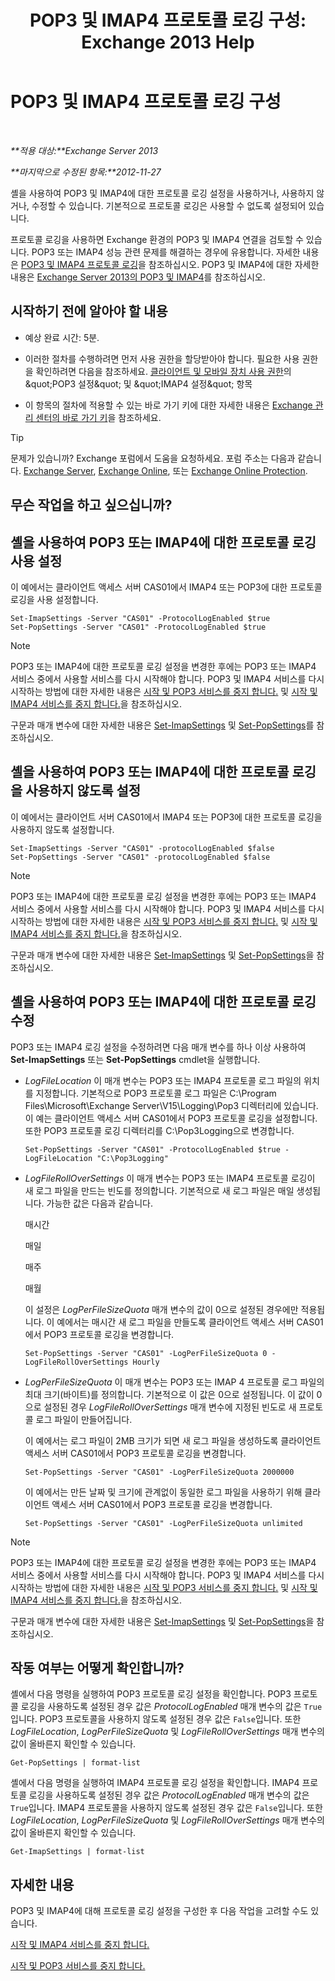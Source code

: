 ﻿---
title: 'POP3 및 IMAP4 프로토콜 로깅 구성: Exchange 2013 Help'
TOCTitle: POP3 및 IMAP4 프로토콜 로깅 구성
ms:assetid: 451b337b-cb6b-4460-8687-be0b19c469bc
ms:mtpsurl: https://technet.microsoft.com/ko-kr/library/Aa997690(v=EXCHG.150)
ms:contentKeyID: 50555981
ms.date: 05/22/2018
mtps_version: v=EXCHG.150
ms.translationtype: MT
---

# POP3 및 IMAP4 프로토콜 로깅 구성

 

_**적용 대상:**Exchange Server 2013_

_**마지막으로 수정된 항목:**2012-11-27_

셸을 사용하여 POP3 및 IMAP4에 대한 프로토콜 로깅 설정을 사용하거나, 사용하지 않거나, 수정할 수 있습니다. 기본적으로 프로토콜 로깅은 사용할 수 없도록 설정되어 있습니다.

프로토콜 로깅을 사용하면 Exchange 환경의 POP3 및 IMAP4 연결을 검토할 수 있습니다. POP3 또는 IMAP4 성능 관련 문제를 해결하는 경우에 유용합니다. 자세한 내용은 [POP3 및 IMAP4 프로토콜 로깅](protocol-logging-for-pop3-and-imap4-exchange-2013-help.md)을 참조하십시오. POP3 및 IMAP4에 대한 자세한 내용은 [Exchange Server 2013의 POP3 및 IMAP4](pop3-and-imap4-in-exchange-server-2013-exchange-2013-help.md)를 참조하십시오.

## 시작하기 전에 알아야 할 내용

  - 예상 완료 시간: 5분.

  - 이러한 절차를 수행하려면 먼저 사용 권한을 할당받아야 합니다. 필요한 사용 권한을 확인하려면 다음을 참조하세요. [클라이언트 및 모바일 장치 사용 권한](clients-and-mobile-devices-permissions-exchange-2013-help.md)의 \&quot;POP3 설정\&quot; 및 \&quot;IMAP4 설정\&quot; 항목

  - 이 항목의 절차에 적용할 수 있는 바로 가기 키에 대한 자세한 내용은 [Exchange 관리 센터의 바로 가기 키](keyboard-shortcuts-in-the-exchange-admin-center-exchange-online-protection-help.md)을 참조하세요.


> [!TIP]
> 문제가 있습니까? Exchange 포럼에서 도움을 요청하세요. 포럼 주소는 다음과 같습니다. <A href="https://go.microsoft.com/fwlink/p/?linkid=60612">Exchange Server</A>, <A href="https://go.microsoft.com/fwlink/p/?linkid=267542">Exchange Online</A>, 또는 <A href="https://go.microsoft.com/fwlink/p/?linkid=285351">Exchange Online Protection</A>.



## 무슨 작업을 하고 싶으십니까?

## 셸을 사용하여 POP3 또는 IMAP4에 대한 프로토콜 로깅 사용 설정

이 예에서는 클라이언트 액세스 서버 CAS01에서 IMAP4 또는 POP3에 대한 프로토콜 로깅을 사용 설정합니다.

    Set-ImapSettings -Server "CAS01" -ProtocolLogEnabled $true
    Set-PopSettings -Server "CAS01" -ProtocolLogEnabled $true


> [!NOTE]
> POP3 또는 IMAP4에 대한 프로토콜 로깅 설정을 변경한 후에는 POP3 또는 IMAP4 서비스 중에서 사용할 서비스를 다시 시작해야 합니다. POP3 및 IMAP4 서비스를 다시 시작하는 방법에 대한 자세한 내용은 <A href="start-and-stop-the-pop3-services-exchange-2013-help.md">시작 및 POP3 서비스를 중지 합니다.</A> 및 <A href="start-and-stop-the-imap4-services-exchange-2013-help.md">시작 및 IMAP4 서비스를 중지 합니다.</A>을 참조하십시오.



구문과 매개 변수에 대한 자세한 내용은 [Set-ImapSettings](https://technet.microsoft.com/ko-kr/library/aa998252\(v=exchg.150\)) 및 [Set-PopSettings](https://technet.microsoft.com/ko-kr/library/aa997154\(v=exchg.150\))를 참조하십시오.

## 셸을 사용하여 POP3 또는 IMAP4에 대한 프로토콜 로깅을 사용하지 않도록 설정

이 예에서는 클라이언트 서버 CAS01에서 IMAP4 또는 POP3에 대한 프로토콜 로깅을 사용하지 않도록 설정합니다.

    Set-ImapSettings -Server "CAS01" -protocolLogEnabled $false
    Set-PopSettings -Server "CAS01" -protocolLogEnabled $false


> [!NOTE]
> POP3 또는 IMAP4에 대한 프로토콜 로깅 설정을 변경한 후에는 POP3 또는 IMAP4 서비스 중에서 사용할 서비스를 다시 시작해야 합니다. POP3 및 IMAP4 서비스를 다시 시작하는 방법에 대한 자세한 내용은 <A href="start-and-stop-the-pop3-services-exchange-2013-help.md">시작 및 POP3 서비스를 중지 합니다.</A> 및 <A href="start-and-stop-the-imap4-services-exchange-2013-help.md">시작 및 IMAP4 서비스를 중지 합니다.</A>을 참조하십시오.



구문과 매개 변수에 대한 자세한 내용은 [Set-ImapSettings](https://technet.microsoft.com/ko-kr/library/aa998252\(v=exchg.150\)) 및 [Set-PopSettings](https://technet.microsoft.com/ko-kr/library/aa997154\(v=exchg.150\))을 참조하십시오.

## 셸을 사용하여 POP3 또는 IMAP4에 대한 프로토콜 로깅 수정

POP3 또는 IMAP4 로깅 설정을 수정하려면 다음 매개 변수를 하나 이상 사용하여 **Set-ImapSettings** 또는 **Set-PopSettings** cmdlet을 실행합니다.

  - *LogFileLocation* 이 매개 변수는 POP3 또는 IMAP4 프로토콜 로그 파일의 위치를 지정합니다. 기본적으로 POP3 프로토콜 로그 파일은 C:\\Program Files\\Microsoft\\Exchange Server\\V15\\Logging\\Pop3 디렉터리에 있습니다. 이 예는 클라이언트 액세스 서버 CAS01에서 POP3 프로토콜 로깅을 설정합니다. 또한 POP3 프로토콜 로깅 디렉터리를 C:\\Pop3Logging으로 변경합니다.
    
        Set-PopSettings -Server "CAS01" -ProtocolLogEnabled $true -LogFileLocation "C:\Pop3Logging"

  - *LogFileRollOverSettings* 이 매개 변수는 POP3 또는 IMAP4 프로토콜 로깅이 새 로그 파일을 만드는 빈도를 정의합니다. 기본적으로 새 로그 파일은 매일 생성됩니다. 가능한 값은 다음과 같습니다.
    
    매시간
    
    매일
    
    매주
    
    매월
    
    이 설정은 *LogPerFileSizeQuota* 매개 변수의 값이 0으로 설정된 경우에만 적용됩니다. 이 예에서는 매시간 새 로그 파일을 만들도록 클라이언트 액세스 서버 CAS01에서 POP3 프로토콜 로깅을 변경합니다.
    
        Set-PopSettings -Server "CAS01" -LogPerFileSizeQuota 0 -LogFileRollOverSettings Hourly

  - *LogPerFileSizeQuota* 이 매개 변수는 POP3 또는 IMAP 4 프로토콜 로그 파일의 최대 크기(바이트)를 정의합니다. 기본적으로 이 값은 0으로 설정됩니다. 이 값이 0으로 설정된 경우 *LogFileRollOverSettings* 매개 변수에 지정된 빈도로 새 프로토콜 로그 파일이 만들어집니다.
    
    이 예에서는 로그 파일이 2MB 크기가 되면 새 로그 파일을 생성하도록 클라이언트 액세스 서버 CAS01에서 POP3 프로토콜 로깅을 변경합니다.
    
        Set-PopSettings -Server "CAS01" -LogPerFileSizeQuota 2000000
    
    이 예에서는 만든 날짜 및 크기에 관계없이 동일한 로그 파일을 사용하기 위해 클라이언트 액세스 서버 CAS01에서 POP3 프로토콜 로깅을 변경합니다.
    
        Set-PopSettings -Server "CAS01" -LogPerFileSizeQuota unlimited


> [!NOTE]
> POP3 또는 IMAP4에 대한 프로토콜 로깅 설정을 변경한 후에는 POP3 또는 IMAP4 서비스 중에서 사용할 서비스를 다시 시작해야 합니다. POP3 및 IMAP4 서비스를 다시 시작하는 방법에 대한 자세한 내용은 <A href="start-and-stop-the-pop3-services-exchange-2013-help.md">시작 및 POP3 서비스를 중지 합니다.</A> 및 <A href="start-and-stop-the-imap4-services-exchange-2013-help.md">시작 및 IMAP4 서비스를 중지 합니다.</A>을 참조하십시오.



구문과 매개 변수에 대한 자세한 내용은 [Set-ImapSettings](https://technet.microsoft.com/ko-kr/library/aa998252\(v=exchg.150\)) 및 [Set-PopSettings](https://technet.microsoft.com/ko-kr/library/aa997154\(v=exchg.150\))을 참조하십시오.

## 작동 여부는 어떻게 확인합니까?

셸에서 다음 명령을 실행하여 POP3 프로토콜 로깅 설정을 확인합니다. POP3 프로토콜 로깅을 사용하도록 설정된 경우 값은 *ProtocolLogEnabled* 매개 변수의 값은 `True`입니다. POP3 프로토콜을 사용하지 않도록 설정된 경우 값은 `False`입니다. 또한 *LogFileLocation*, *LogPerFileSizeQuota* 및 *LogFileRollOverSettings* 매개 변수의 값이 올바른지 확인할 수 있습니다.

    Get-PopSettings | format-list

셸에서 다음 명령을 실행하여 IMAP4 프로토콜 로깅 설정을 확인합니다. IMAP4 프로토콜 로깅을 사용하도록 설정된 경우 값은 *ProtocolLogEnabled* 매개 변수의 값은 `True`입니다. IMAP4 프로토콜을 사용하지 않도록 설정된 경우 값은 `False`입니다. 또한 *LogFileLocation*, *LogPerFileSizeQuota* 및 *LogFileRollOverSettings* 매개 변수의 값이 올바른지 확인할 수 있습니다.

    Get-ImapSettings | format-list

## 자세한 내용

POP3 및 IMAP4에 대해 프로토콜 로깅 설정을 구성한 후 다음 작업을 고려할 수도 있습니다.

[시작 및 IMAP4 서비스를 중지 합니다.](start-and-stop-the-imap4-services-exchange-2013-help.md)

[시작 및 POP3 서비스를 중지 합니다.](start-and-stop-the-pop3-services-exchange-2013-help.md)

